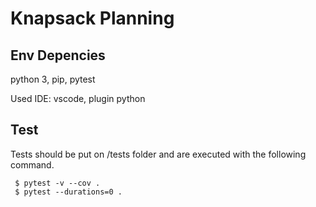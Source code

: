 Knapsack Planning
=============

Env Depencies
-------------
python 3, pip, pytest

Used IDE: vscode, plugin python

Test
----

Tests should be put on /tests folder and are executed with the following command.

```console
 $ pytest -v --cov .
 $ pytest --durations=0 .
```
